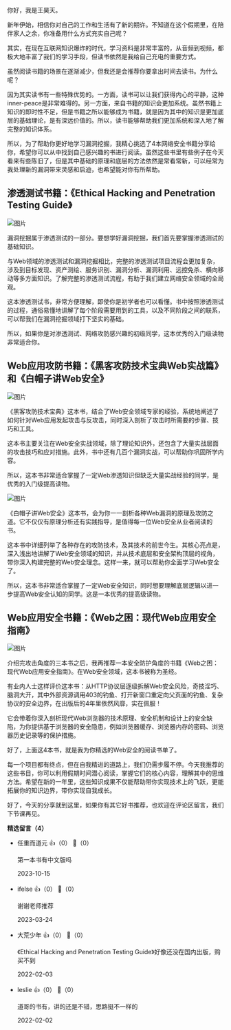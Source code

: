 你好，我是王昊天。

新年伊始，相信你对自己的工作和生活有了新的期许。不知道在这个假期里，在陪伴家人之余，你准备用什么方式充实自己呢？

其实，在现在互联网知识爆炸的时代，学习资料是非常丰富的，从音频到视频，都极大地丰富了我们的学习手段，但读书依然是我给自己充电的重要方式。

虽然阅读书籍的场景在逐渐减少，但我还是会推荐你要拿出时间去读书。为什么呢？

因为其实读书有一些特殊优势的。一方面，读书可以让我们获得内心的平静，这种inner-peace是非常难得的。另一方面，来自书籍的知识会更加系统。虽然书籍上知识的即时性不足，但是书籍之所以能够成为书籍，就是因为其中的知识是更加底层的基础理论，是有深远价值的。所以，读书能够帮助我们更加系统和深入地了解完整的知识体系。

所以，为了帮助你更好地学习漏洞挖掘，我精心挑选了4本网络安全书籍分享给你，希望你可以从中找到自己感兴趣的书进行阅读。虽然这些书里有些例子在今天看来有些陈旧了，但是其中基础的原理和底层的方法依然是常看常新，可以经常为我处理新的漏洞带来灵感和启迪，也希望能对你有所帮助。

## 渗透测试书籍：《Ethical Hacking and Penetration Testing Guide》

![图片](https://static001.geekbang.org/resource/image/92/ff/925e17b9bbd1552e207bfe024b513bff.jpg?wh=350x500)

漏洞挖掘属于渗透测试的一部分。要想学好漏洞挖掘，我们首先要掌握渗透测试的基础知识。

与Web领域的渗透测试和漏洞挖掘相比，完整的渗透测试项目流程会更加复杂，涉及到目标发现、资产测绘、服务识别、漏洞分析、漏洞利用、远控免杀、横向移动等多方面知识。了解完整的渗透测试流程，有助于我们建立网络安全领域的全局观。

这本渗透测试书，非常方便理解，即使你是初学者也可以看懂。书中按照渗透测试的过程，通俗易懂地讲解了每个阶段需要用到的工具，以及不同阶段之间的联系，可以帮我们在漏洞挖掘领域打下坚实的基础。

所以，如果你是对渗透测试、网络攻防感兴趣的初级同学，这本优秀的入门级读物非常适合你。

## Web应用攻防书籍：《黑客攻防技术宝典Web实战篇》和《白帽子讲Web安全》

![图片](https://static001.geekbang.org/resource/image/4d/70/4d71266c4796e89ef51e08a133fa2f70.jpg?wh=350x449)

《黑客攻防技术宝典》这本书，结合了Web安全领域专家的经验，系统地阐述了如何针对Web应用发起攻击与反攻击，同时深入剖析了攻击时所需要的步骤、技巧和工具。

这本书主要关注在Web安全实战领域，除了理论知识外，还包含了大量实战层面的攻击技巧和应对措施。此外，书中还有几百个漏洞实战，可以帮助你巩固所学内容。

所以，这本书非常适合掌握了一定Web渗透知识但缺乏大量实战经验的同学，是优秀的入门级提高读物。

![图片](https://static001.geekbang.org/resource/image/29/81/29def9yy68eba69394bc7c0ac1d51081.jpg?wh=350x495)

《白帽子讲Web安全》这本书，会为你一一剖析各种Web漏洞的原理及攻防之道。它不仅仅有原理分析还有实践指导，是值得每一位Web安全从业者阅读的书。

这本书中详细列举了各种存在的攻防技术，及其技术的前世今生。其核心亮点是，深入浅出地讲解了Web安全领域的知识，并从技术底层和安全架构顶层的视角，带你深入构建完整的Web安全理念。这样一来，就可以帮助你全面学习Web安全了。

所以，这本书非常适合掌握了一定Web安全知识，同时想要理解底层逻辑以进一步提高Web安全认知的同学。这是一本优秀的提高级读物。

## Web应用安全书籍：《Web之困：现代Web应用安全指南》

![图片](https://static001.geekbang.org/resource/image/96/y2/969c2c898c6d9980ee420f4daf445yy2.jpg?wh=350x460)

介绍完攻击角度的三本书之后，我再推荐一本安全防护角度的书籍《Web之困：现代Web应用安全指南》。在Web安全领域，这本书被称为圣经。

有业内人士这样评价这本书：从HTTP协议层逐级拆解Web安全风险，奇技淫巧、脑洞大开，其中外部资源调用403的钓鱼、打开新窗口重定向父页面的钓鱼、复杂协议的安全边界，在出版后的4年里依然风靡，实在佩服！

它会带着你深入剖析现代Web浏览器的技术原理、安全机制和设计上的安全缺陷，为你提供基于浏览器的安全隐患，例如浏览器缓存、浏览器内存的密码、浏览器历史记录等的保护措施。

好了，上面这4本书，就是我为你精选的Web安全的阅读书单了。

每一个项目都有终点，但在自我精进的道路上，我们仍需步履不停。今天我推荐的这些书目，你可以利用假期时间潜心阅读，掌握它们的核心内容，理解其中的思维方法。希望在新的一年里，这些知识成果不仅能帮助带你实现技术上的飞跃，更能拓展你的知识边界，带你实现自我成长。

好了，今天的分享就到这里，如果你有其它好书推荐，也欢迎在评论区留言，我们下节课再见。
<div><strong>精选留言（4）</strong></div><ul>
<li><span>任重而道元</span> 👍（0） 💬（0）<p>第一本书有中文版吗</p>2023-10-15</li><br/><li><span>ifelse</span> 👍（0） 💬（0）<p>谢谢老师推荐</p>2023-03-24</li><br/><li><span>大荒少年</span> 👍（0） 💬（0）<p>《Ethical Hacking and Penetration Testing Guide》好像还没在国内出版，购买不到</p>2022-02-03</li><br/><li><span>leslie</span> 👍（0） 💬（0）<p>道哥的书有，讲的还是不错，思路挺不一样的</p>2022-02-02</li><br/>
</ul>